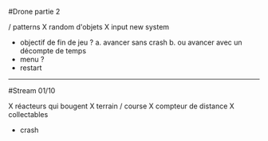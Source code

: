 #Drone partie 2

/ patterns
X random d'objets
X input new system
- objectif de fin de jeu ?
a. avancer sans crash
b. ou avancer avec un décompte de temps
- menu ?
- restart




-----
#Stream 01/10

X réacteurs qui bougent
X terrain / course
X compteur de distance
X collectables
- crash